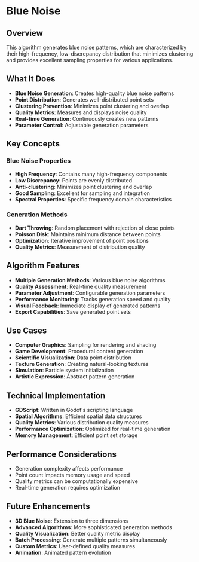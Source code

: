 # Blue Noise

## Overview
This algorithm generates blue noise patterns, which are characterized by their high-frequency, low-discrepancy distribution that minimizes clustering and provides excellent sampling properties for various applications.

## What It Does
- **Blue Noise Generation**: Creates high-quality blue noise patterns
- **Point Distribution**: Generates well-distributed point sets
- **Clustering Prevention**: Minimizes point clustering and overlap
- **Quality Metrics**: Measures and displays noise quality
- **Real-time Generation**: Continuously creates new patterns
- **Parameter Control**: Adjustable generation parameters

## Key Concepts

### Blue Noise Properties
- **High Frequency**: Contains many high-frequency components
- **Low Discrepancy**: Points are evenly distributed
- **Anti-clustering**: Minimizes point clustering and overlap
- **Good Sampling**: Excellent for sampling and integration
- **Spectral Properties**: Specific frequency domain characteristics

### Generation Methods
- **Dart Throwing**: Random placement with rejection of close points
- **Poisson Disk**: Maintains minimum distance between points
- **Optimization**: Iterative improvement of point positions
- **Quality Metrics**: Measurement of distribution quality

## Algorithm Features
- **Multiple Generation Methods**: Various blue noise algorithms
- **Quality Assessment**: Real-time quality measurement
- **Parameter Adjustment**: Configurable generation parameters
- **Performance Monitoring**: Tracks generation speed and quality
- **Visual Feedback**: Immediate display of generated patterns
- **Export Capabilities**: Save generated point sets

## Use Cases
- **Computer Graphics**: Sampling for rendering and shading
- **Game Development**: Procedural content generation
- **Scientific Visualization**: Data point distribution
- **Texture Generation**: Creating natural-looking textures
- **Simulation**: Particle system initialization
- **Artistic Expression**: Abstract pattern generation

## Technical Implementation
- **GDScript**: Written in Godot's scripting language
- **Spatial Algorithms**: Efficient spatial data structures
- **Quality Metrics**: Various distribution quality measures
- **Performance Optimization**: Optimized for real-time generation
- **Memory Management**: Efficient point set storage

## Performance Considerations
- Generation complexity affects performance
- Point count impacts memory usage and speed
- Quality metrics can be computationally expensive
- Real-time generation requires optimization

## Future Enhancements
- **3D Blue Noise**: Extension to three dimensions
- **Advanced Algorithms**: More sophisticated generation methods
- **Quality Visualization**: Better quality metric display
- **Batch Processing**: Generate multiple patterns simultaneously
- **Custom Metrics**: User-defined quality measures
- **Animation**: Animated pattern evolution
